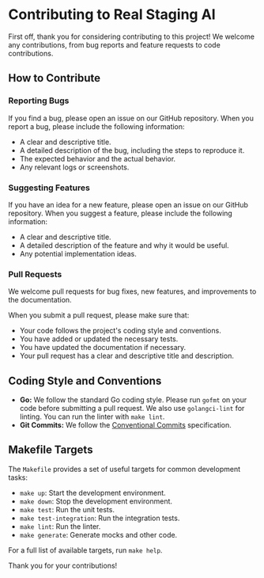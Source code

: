 # Contributing to Real Staging AI

First off, thank you for considering contributing to this project! We welcome any contributions, from bug reports and feature requests to code contributions.

## How to Contribute

### Reporting Bugs

If you find a bug, please open an issue on our GitHub repository. When you report a bug, please include the following information:

-   A clear and descriptive title.
-   A detailed description of the bug, including the steps to reproduce it.
-   The expected behavior and the actual behavior.
-   Any relevant logs or screenshots.

### Suggesting Features

If you have an idea for a new feature, please open an issue on our GitHub repository. When you suggest a feature, please include the following information:

-   A clear and descriptive title.
-   A detailed description of the feature and why it would be useful.
-   Any potential implementation ideas.

### Pull Requests

We welcome pull requests for bug fixes, new features, and improvements to the documentation.

When you submit a pull request, please make sure that:

-   Your code follows the project's coding style and conventions.
-   You have added or updated the necessary tests.
-   You have updated the documentation if necessary.
-   Your pull request has a clear and descriptive title and description.

## Coding Style and Conventions

-   **Go:** We follow the standard Go coding style. Please run `gofmt` on your code before submitting a pull request. We also use `golangci-lint` for linting. You can run the linter with `make lint`.
-   **Git Commits:** We follow the [Conventional Commits](https://www.conventionalcommits.org/) specification.

## Makefile Targets

The `Makefile` provides a set of useful targets for common development tasks:

-   `make up`: Start the development environment.
-   `make down`: Stop the development environment.
-   `make test`: Run the unit tests.
-   `make test-integration`: Run the integration tests.
-   `make lint`: Run the linter.
-   `make generate`: Generate mocks and other code.

For a full list of available targets, run `make help`.

Thank you for your contributions!
